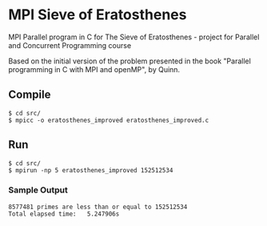 # MPI Sieve of Eratosthenes

MPI Parallel program in C for The Sieve of Eratosthenes - project for Parallel and Concurrent Programming course


Based on the initial version of the problem presented in the book 
"Parallel programming in C with MPI and openMP", by Quinn.


## Compile 
    $ cd src/  
    $ mpicc -o eratosthenes_improved eratosthenes_improved.c

## Run
    $ cd src/ 
    $ mpirun -np 5 eratosthenes_improved 152512534



### Sample Output

    8577481 primes are less than or equal to 152512534
    Total elapsed time:   5.247906s

